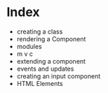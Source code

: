 # Index

- creating a class
- rendering a Component
- modules
- m v c
- extending a component
- events and updates
- creating an input component
- HTML Elements
